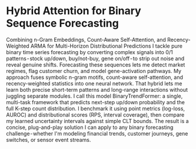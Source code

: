 # Hybrid Attention for Binary Sequence Forecasting
Combining n-Gram Embeddings, Count-Aware Self-Attention, and Recency-Weighted ARMA for Multi-Horizon Distributional Predictions
I tackle pure binary time series forecasting by converting complex signals into 0/1 patterns - stock up/down, buy/not-buy, gene on/off - to strip out noise and reveal genuine shifts. Forecasting these sequences lets me detect market regimes, flag customer churn, and model gene-activation pathways.
My approach fuses symbolic n-gram motifs, count-aware self-attention, and recency-weighted statistics into one neural network. That hybrid lets me learn both precise short-term patterns and long-range interactions without juggling separate modules.
I call this model BinaryTrendFormer: a single, multi-task framework that predicts next-step up/down probability and the full K-step count distribution. I benchmark it using point metrics (log-loss, AUROC) and distributional scores (RPS, interval coverage), then compare my learned uncertainty intervals against simple CLT bounds.
The result is a concise, plug-and-play solution I can apply to any binary forecasting challenge - whether I'm modeling financial trends, customer journeys, gene switches, or sensor event streams.
